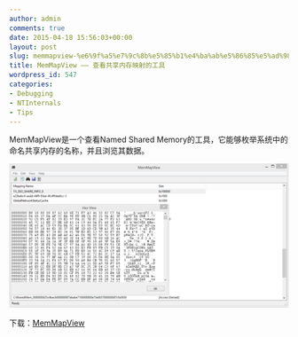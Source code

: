 ```yaml
---
author: admin
comments: true
date: 2015-04-18 15:56:03+00:00
layout: post
slug: memmapview-%e6%9f%a5%e7%9c%8b%e5%85%b1%e4%ba%ab%e5%86%85%e5%ad%98%e6%98%a0%e5%b0%84%e7%9a%84%e5%b7%a5%e5%85%b7
title: MemMapView —— 查看共享内存映射的工具
wordpress_id: 547
categories:
- Debugging
- NTInternals
- Tips
---
```


MemMapView是一个查看Named Shared Memory的工具，它能够枚举系统中的命名共享内存的名称，并且浏览其数据。

[![20150418234836](/uploads/2015/04/20150418234836.png)](/uploads/2015/04/20150418234836.png)

下载：[MemMapView](/uploads/2015/04/MemMapView.zip)
